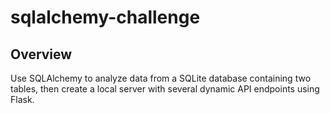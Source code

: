 # sqlalchemy-challenge

## Overview
Use SQLAlchemy to analyze data from a SQLite database containing two tables, then create a local server with several dynamic API endpoints using Flask.
